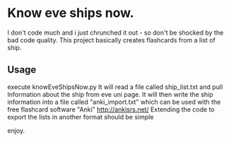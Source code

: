 # Know eve ships now.

I don't code much and i just chrunched it out - so don't be shocked by the bad code quality.
This project basically creates flashcards from a list of ship.

## Usage

execute knowEveShipsNow.py
It will read a file called ship_list.txt and pull Information about the ship from eve uni page.
It will then write the ship information into a file called "anki_import.txt" which can be used with the free flashcard
  software "Anki" http://ankisrs.net/
  Extending the code to export the lists in another format should be simple
  
  enjoy.